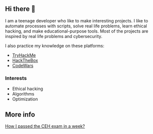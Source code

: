 ## Hi there 👋

I am a teenage developer who like to make interesting projects. I like to automate processes with scripts, solve real life problems, learn ethical hacking, and make educational-purpose tools. Most of the projects are inspired by real life problems and cybersecurity.

I also practice my knowledge on these platforms:
- [TryHackMe](https://tryhackme.com/p/acezxn)
- [HackTheBox](https://app.hackthebox.com/users/265097)
- [CodeWars](https://www.codewars.com/users/Daniel_Lee)


### Interests

- Ethical hacking
- Algorithms
- Optimization


## More info

[How I passed the CEH exam in a week?](https://gist.github.com/acezxn/e3da9fba0aaeeaa7723942399ad1be66)

<script src="https://gist.github.com/acezxn/dc3e5def23e11a7c0a2d111164c49a42.js"></script>


